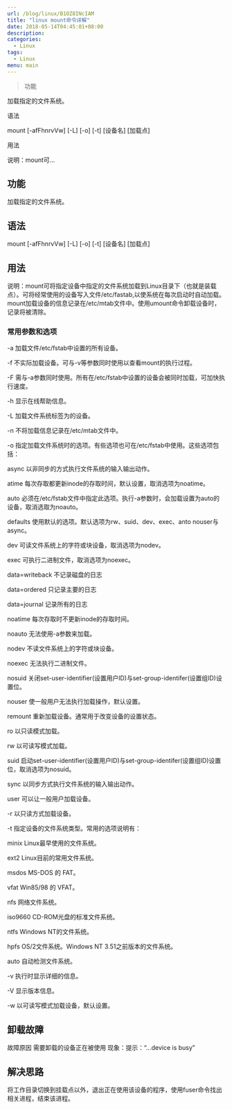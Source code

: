 ```yaml
---
url: /blog/linux/B1OZ8INcIAM
title: "linux mount命令详解"
date: 2018-05-14T04:45:01+08:00
description:
categories:
  - Linux
tags:
  - Linux
menu: main
---
```


> 功能

加载指定的文件系统。

语法

mount [-afFhnrvVw] [-L] [-o] [-t] [设备名] [加载点]

用法

说明：mount可…

## 功能

加载指定的文件系统。

## 语法

mount [-afFhnrvVw] [-L] [-o] [-t] [设备名] [加载点]

## 用法

说明：mount可将指定设备中指定的文件系统加载到Linux目录下（也就是装载点）。可将经常使用的设备写入文件/etc/fastab,以使系统在每次启动时自动加载。mount加载设备的信息记录在/etc/mtab文件中。使用umount命令卸载设备时，记录将被清除。

### 常用参数和选项

-a 加载文件/etc/fstab中设置的所有设备。

-f 不实际加载设备。可与-v等参数同时使用以查看mount的执行过程。

-F 需与-a参数同时使用。所有在/etc/fstab中设置的设备会被同时加载，可加快执行速度。

-h 显示在线帮助信息。

-L 加载文件系统标签为的设备。

-n 不将加载信息记录在/etc/mtab文件中。

-o 指定加载文件系统时的选项。有些选项也可在/etc/fstab中使用。这些选项包括：

async 以非同步的方式执行文件系统的输入输出动作。

atime 每次存取都更新inode的存取时间，默认设置，取消选项为noatime。

auto 必须在/etc/fstab文件中指定此选项。执行-a参数时，会加载设置为auto的设备，取消选取为noauto。

defaults 使用默认的选项。默认选项为rw、suid、dev、exec、anto nouser与async。

dev 可读文件系统上的字符或块设备，取消选项为nodev。

exec 可执行二进制文件，取消选项为noexec。

data=writeback 不记录磁盘的日志

data=ordered 只记录主要的日志

data=journal 记录所有的日志

noatime 每次存取时不更新inode的存取时间。

noauto 无法使用-a参数来加载。

nodev 不读文件系统上的字符或块设备。

noexec 无法执行二进制文件。

nosuid 关闭set-user-identifier(设置用户ID)与set-group-identifer(设置组ID)设置位。

nouser 使一般用户无法执行加载操作，默认设置。

remount 重新加载设备。通常用于改变设备的设置状态。

ro 以只读模式加载。

rw 以可读写模式加载。

suid 启动set-user-identifier(设置用户ID)与set-group-identifer(设置组ID)设置位，取消选项为nosuid。

sync 以同步方式执行文件系统的输入输出动作。

user 可以让一般用户加载设备。

-r 以只读方式加载设备。

-t 指定设备的文件系统类型。常用的选项说明有：

minix Linux最早使用的文件系统。

ext2 Linux目前的常用文件系统。

msdos MS-DOS 的 FAT。

vfat Win85/98 的 VFAT。

nfs 网络文件系统。

iso9660 CD-ROM光盘的标准文件系统。

ntfs Windows NT的文件系统。

hpfs OS/2文件系统。Windows NT 3.51之前版本的文件系统。

auto 自动检测文件系统。

-v 执行时显示详细的信息。

-V 显示版本信息。

-w 以可读写模式加载设备，默认设置。

## 卸载故障

故障原因 需要卸载的设备正在被使用 现象：提示：“…device is busy”

## 解决思路

将工作目录切换到挂载点以外，退出正在使用该设备的程序，使用fuser命令找出相关进程，结束该进程。